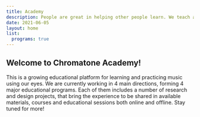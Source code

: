 ```yaml
---
title: Academy
description: People are great in helping other people learn. We teach and inspire diving deep on music.
date: 2021-06-05
layout: home
list:
  programs: true
---
```


## Welcome to Chromatone Academy!

This is a growing educational platform for learning and practicing music using our eyes. We are currently working in 4 main directions, forming 4 major educational programs. Each of them includes a number of research and design projects, that bring the experience to be shared in available materials, courses and educational sessions both online and offline. Stay tuned for more!

<MainPage />
